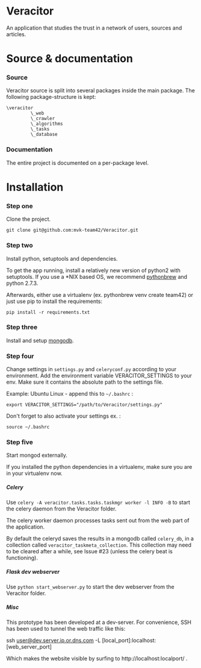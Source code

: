 Veracitor
=========

An application that studies the trust in a network of users, sources
and articles.


# Source & documentation

### Source
Veracitor source is split into several packages inside the main package.
The following package-structure is kept:

    \veracitor
             \_web
             \_crawler
             \_algorithms
             \_tasks
             \_database

### Documentation

The entire project is documented on a per-package level.


# Installation

### Step one

Clone the project.

`git clone git@github.com:mvk-team42/Veracitor.git`

### Step two

Install python, setuptools and dependencies.

To get the app running, install a relatively new version of python2
with setuptools. If you use a *NIX based OS, we recommend
[pythonbrew](https://github.com/utahta/pythonbrew) and python 2.7.3.

Afterwards, either use a virtualenv (ex. pythonbrew venv create
team42) or just use pip to install the requirements:

`pip install -r requirements.txt`

### Step three

Install and setup [mongodb](http://www.mongodb.org/).

### Step four

Change settings in `settings.py` and `celeryconf.py` according to your
environment. Add the environment variable VERACITOR_SETTINGS to your
env. Make sure it contains the absolute path to the settings file.

Example:
Ubuntu Linux - append this to `~/.bashrc` :

    export VERACITOR_SETTINGS="/path/to/Veracitor/settings.py"

Don't forget to also activate your settings ex. :

    source ~/.bashrc


### Step five

Start mongod externally.

If you installed the python dependencies in a virtualenv, make sure
you are in your virtualenv now.

##### Celery

Use `celery -A veracitor.tasks.tasks.taskmgr worker -l INFO -B`
to start the celery daemon from the Veracitor folder.

The celery worker daemon processes tasks sent out from the web part of
the application.

By default the celeryd saves the results in a mongodb called
`celery_db`, in a collection called `veracitor_taskmeta_collection`.
This collection may need to be cleared after a while, see Issue #23
(unless the celery beat is functioning).

##### Flask dev webserver

Use `python start_webserver.py` to start the dev webserver from the
Veracitor folder.

##### Misc

This prototype has been developed at a dev-server. For convenience,
SSH has been used to tunnel the web traffic like this:

   ssh user@dev.server.ip.or.dns.com -L [local_port]:localhost:[web_server_port]

Which makes the website visible by surfing to http://localhost:localport/ .